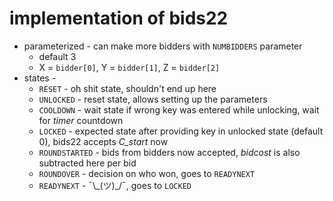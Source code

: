 # implementation of bids22

* parameterized - can make more bidders with `NUMBIDDERS` parameter
  * default 3
  * X = `bidder[0]`, Y = `bidder[1]`, Z = `bidder[2]`
* states -
  * `RESET` - oh shit state, shouldn't end up here
  * `UNLOCKED` - reset state, allows setting up the parameters
  * `COOLDOWN` - wait state if wrong key was entered while unlocking, wait for *timer* countdown
  * `LOCKED` - expected state after providing key in unlocked state (default 0), bids22 accepts *C_start* now
  * `ROUNDSTARTED` - bids from bidders now accepted, *bidcost* is also subtracted here per bid
  * `ROUNDOVER` - decision on who won, goes to `READYNEXT`
  * `READYNEXT` - ¯\\\_(ツ)_/¯, goes to `LOCKED`

